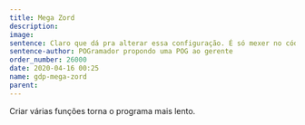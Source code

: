 ```yaml
---
title: Mega Zord
description: 
image: 
sentence: Claro que dá pra alterar essa configuração. É só mexer no código!
sentence-author: POGramador propondo uma POG ao gerente
order_number: 26000
date: 2020-04-16 00:25
name: gdp-mega-zord
parent:
---
```

Criar várias funções torna o programa mais lento.

